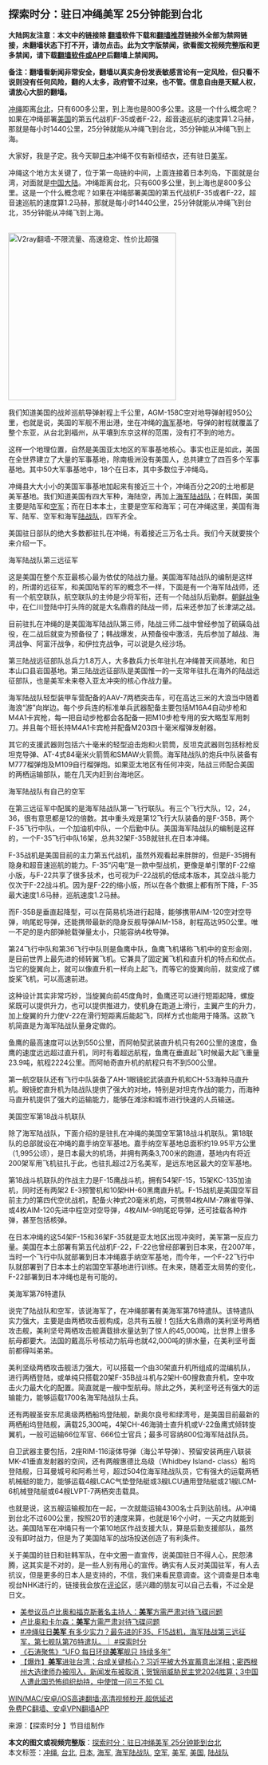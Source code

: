  <h2>探索时分：驻日冲绳美军 25分钟能到台北</h2> <p class="notice"><b>大陆网友注意：本文中的链接除 <a href="https://github.com/bannedbook/fanqiang" >翻墙</a>软件下载和<a href="https://github.com/killgcd/justmysocks/blob/master/README.md">翻墙推荐</a>链接外全部为禁网链接，未翻墙状态下打不开，请勿点击。此为文字版禁闻，欲看图文视频完整版和更多禁闻，请下载<a href="https://github.com/bannedbook/fanqiang">翻墙软件或APP</a>后翻墙上禁闻网。</p><p>备注：翻墙看新闻非常安全，翻墙以真实身份发表敏感言论有一定风险，但只看不说则没有任何风险，翻的人太多，政府管不过来，也不管。信息自由是天赋人权，请放心大胆的翻墙。</b></p>  <div class="entry"> <p id="summary"><a href="https://www.bannedbook.org/bnews/tag/%e5%86%b2%e7%bb%b3/" class="st_tag internal_tag" rel="tag" title="标签 冲绳 下的日志">冲绳</a>距离<a href="https://www.bannedbook.org/bnews/tag/%e5%8f%b0%e5%8c%97/" class="st_tag internal_tag" rel="tag" title="标签 台北 下的日志">台北</a>，只有600多公里，到上海也是800多公里。这是一个什么概念呢？如果在冲绳部署<a href="https://www.bannedbook.org/bnews/tag/%e7%be%8e%e5%9b%bd/" class="st_tag internal_tag" rel="tag" title="标签 美国 下的日志">美国</a>的第五代战机F-35或者F-22，超音速巡航的速度算1.2马赫，那就是每小时1440公里，25分钟就能从冲绳飞到台北，35分钟能从冲绳飞到上海。</p> <p>大家好，我是子定。我今天聊<a href="https://www.bannedbook.org/bnews/tag/%e6%97%a5%e6%9c%ac/" class="st_tag internal_tag" rel="tag" title="标签 日本 下的日志">日本</a>冲绳不仅有新桓结衣，还有驻日<a href="https://www.bannedbook.org/bnews/tag/%e7%be%8e%e5%86%9b/" class="st_tag internal_tag" rel="tag" title="标签 美军 下的日志">美军</a>。</p> <p>冲绳这个地方太关键了，位于第一岛链的中间，上面连接着日本列岛，下面就是台湾，对面就是<span class='wp_keywordlink_affiliate'><a href="https://www.bannedbook.org/" title="中国" target="_blank">中国</a></span><span class='wp_keywordlink_affiliate'><a href="https://www.bannedbook.org/" title="大陆" target="_blank">大陆</a></span>。冲绳距离台北，只有600多公里，到上海也是800多公里。这是一个什么概念呢？如果在冲绳部署美国的第五代战机F-35或者F-22，超音速巡航的速度算1.2马赫，那就是每小时1440公里，25分钟就能从冲绳飞到台北，35分钟能从冲绳飞到上海。</p> <p><br/><a href="https://github.com/bannedbook/fanqiang/wiki/V2ray%E6%9C%BA%E5%9C%BA"><img src="https://raw.githubusercontent.com/bannedbook/fanqiang/master/v2ss/images/v2free.jpg" width="336" alt="V2ray翻墙-不限流量、高速稳定、性价比超强"></a><br/></p> <p>我们知道美国的战斧巡航导弹射程上千公里，AGM-158C空对地导弹射程950公里，也就是说，美国的军舰不用出港，坐在冲绳的<a href="https://www.bannedbook.org/bnews/tag/%e6%b5%b7%e5%86%9b/" class="st_tag internal_tag" rel="tag" title="标签 海军 下的日志">海军</a>基地，导弹的射程就覆盖了整个东亚，从台北到福州，从平壤到东京这样的范围，没有打不到的地方。</p> <p>这样一个地理位置，自然是美国亚太地区的军事基地核心。事实也正是如此，美国在全世界建立了大量的军事基地，除南极洲没有美国人，总共建立了四百多个军事基地。其中50大军事基地中，18个在日本，其中多数位于冲绳岛。</p> <p>冲绳县大大小小的美国军事基地加起来有接近三十个，冲绳百分之20的土地都是美军基地。我们知道美国有四大军种，海陆空，再加上<a href="https://www.bannedbook.org/bnews/tag/%e6%b5%b7%e5%86%9b%e9%99%86%e6%88%98%e9%98%9f/" class="st_tag internal_tag" rel="tag" title="标签 海军陆战队 下的日志">海军陆战队</a>；在韩国，美国主要是陆军和<a href="https://www.bannedbook.org/bnews/tag/%e7%a9%ba%e5%86%9b/" class="st_tag internal_tag" rel="tag" title="标签 空军 下的日志">空军</a>；而在日本本土，主要是空军和海军；可在冲绳这里，美国有海军、陆军、空军和海军<a href="https://www.bannedbook.org/bnews/tag/%e9%99%86%e6%88%98%e9%98%9f/" class="st_tag internal_tag" rel="tag" title="标签 陆战队 下的日志">陆战队</a>，四军齐全。</p> <p>美国驻日部队的绝大多数都驻扎在冲绳，有着接近三万名士兵。我们今天就要挨个来介绍一下。</p>  <p>海军陆战队第三远征军</p> <p>这是美国在整个东亚最核心最为依仗的陆战力量。美国海军陆战队的编制是这样的，所谓的远征军，和美国陆军的军的概念不一样，下面是有一个海军陆战师，还有一个航空联队，航空联队的主帅是少将军衔，还有一个陆战队后勤群。<span class='wp_keywordlink'><a href="https://www.bannedbook.org/forum2/topic1037.html" title="朝鲜战争——李奇微回忆录" target="_blank">朝鲜战争</a></span>中，在仁川登陆中打头阵的就是大名鼎鼎的陆战一师，后来还参加了长津湖之战。</p> <p>目前驻扎在冲绳的是美国海军陆战队第三师，陆战三师二战中曾经参加了硫磺岛战役，在二战后就变为预备役了；韩战爆发，从预备役中激活，先后参加了越战、海湾战争、阿富汗战争，和伊拉克战争，可以说是久经沙场。</p> <p>第三陆战远征部队总兵力1.8万人，大多数兵力长年驻扎在冲绳普天间基地，和日本山口县岩国基地。第三陆战远征部队是美国惟一的一支常年驻扎在海外的陆战远征部队，也是美军未来卷入亚太冲突的核心作战力量。</p> <p>海军陆战队轻型装甲车营配备的AAV-7两栖突击车，可在高达三米的大浪当中随着海浪“游”向岸边。每个步兵连的标准单兵武器配备主要包括M16A4自动步枪和M4A1卡宾枪，每一把自动步枪都会各配备一把M10步枪专用的安大略型军用刺刀。并且每个班长持M4A1卡宾枪并配备M203四十毫米榴弹发射器。</p> <p>其它的支援武器则包括六十毫米的轻型迫击炮和火箭筒，反坦克武器则包括标枪反坦克导弹、AT-4式84毫米火箭筒和SMAW火箭筒。海军陆战队的炮兵中队装备有M777榴弹炮及M109自行榴弹炮。如果亚太地区有任何冲突，陆战三师配合美国的两栖运输部队，能在几天内赶到台海地区。</p> <p>海军陆战队有自己的空军</p> <p>在第三远征军中配属的是海军陆战队第一飞行联队。有三个飞行大队，12，24，36，很有意思都是12的倍数。其中重头戏是第12飞行大队装备的是F-35B，两个F-35飞行中队，一个加油机中队，一个后勤中队。美国海军陆战队的编制是这样的，一个F-35飞行中队16架，总共32架F-35B就驻扎在日本冲绳。</p>  <p>F-35战机是美国目前的主力第五代战机，虽然外观看起来胖胖的，但是F-35拥有隐身和超音速巡航的能力。F-35“闪电”是一款中型战机，更像是单引擎的F-22缩小版，与F-22共享了很多技术，也可视为F-22战机的低成本版本，其空战斗能力仅次于F-22战斗机。因为是F-22的缩小版，所以在各个数据上都有所下降，F-35最大速度1.6马赫，巡航速度1.2马赫。</p> <p>而F-35B是垂直起降型，可以在简易机场进行起降，能够携带AIM-120空对空导弹，响尾蛇导弹，还能携带最新的隐身反舰导弹AIM-158，射程高达950公里。唯一不足的是内部弹舱载弹量太小，只能容纳4枚导弹。</p> <p>第24飞行中队和第36飞行中队则是鱼鹰中队，鱼鹰飞机堪称飞机中的变形金刚，是目前世界上最先进的倾转翼飞机。它兼具了固定翼飞机和直升机的特点和优点。当它的旋翼向上，就可以像直升机一样向上起飞，而等它的旋翼向前，就变成了螺旋桨飞机，可以高速前进。</p> <p>这种设计其实非常巧妙，当旋翼向前45度角时，鱼鹰还可以进行短距起降，螺旋桨既可以提供升力，也可以提供推进力，使机身在跑道上滑行，主翼产生的升力，加上旋翼的升力使V-22在滑行短距离后能起飞，同样方式也能用于降落。这款飞机简直是为海军陆战队量身定做的。</p> <p>鱼鹰的最高速度可以达到550公里，而阿帕契武装直升机只有260公里的速度，鱼鹰的速度远远超过直升机，同时有着超远航程，鱼鹰在垂直起飞时候最大起飞重量23.9吨，航程2224公里。而阿帕奇直升机的航程只有不到500公里。</p> <p>第一航空联队还有飞行中队装备了AH-1眼镜蛇武装直升机和CH-53海种马直升机。眼镜蛇直升机为陆战队提供了强大的对地，特别是对坦克作战的能力，而海种马直升机提供了强大的运输能力，能够在滩涂和城市进行快速的人员输送。</p> <p>美国空军第18战斗机联队</p> <p>除了海军陆战队，下面介绍的是驻扎在冲绳的美国空军第18战斗机联队。第18联队的总部就设在冲绳的嘉手纳空军基地。嘉手纳空军基地总面积约19.95平方公里（1,995公顷），是日本最大的机场，并拥有两条3,700米的跑道，基地内有将近200架军用飞机驻扎于此，也驻扎超过2万名美军，是远东地区最大的空军基地。</p>  <p>第18战斗机联队的作战主力是F-15鹰战斗机，拥有54架F-15，15架KC-135加油机，同时还有两架2 E-3预警机和10架HH-60黑鹰直升机。F-15战机是美国空军目前主力的第四代空优战机，配备火神式20毫米机炮，可携带4枚AIM-7麻雀导弹、或4枚AIM-120先进中程空对空导弹，4枚AIM-9响尾蛇导弹，还可挂载各种炸弹，甚至包括核弹。</p> <p>在日本冲绳的这54架F-15和36架F-35就是亚太地区出现冲突时，美军第一反应力量。美国在本土部署有第五代战机F-22，F-22也曾经部署到日本来，在2007年，当时一个飞行中队就部署到日本冲绳嘉手纳空军基地，而今年，一个F-22飞行中队就部署到了日本本土的岩国空军基地进行训练。在未来，随着亚太局势的变化，F-22部署到日本冲绳也是有可能的。</p> <p>美海军第76特遣队</p> <p>说完了陆战队和空军，该说海军了，在冲绳部署有美海军第76特遣队。该特遣队实力强大，主要是由两栖攻击舰构成，总共有五艘！包括大名鼎鼎的美利坚号两栖攻击舰，美利坚号两栖攻击舰满载排水量达到了惊人的45,000吨，比世界上很多航母都要大。法国的戴高乐号核动力航母也就42,000吨的排水量，在美利坚号面前都得叫弟弟。</p> <p>美利坚级两栖攻击舰活力强大，可以搭载一个由30架直升机所组成的混编机队，进行两栖登陆，或单纯只搭载20架F-35B战斗机与2架H-60搜救直升机，空中攻击火力最大化的配置。简直就是一艘中型航母。除此之外，美利坚号还有强大的运输能力，能够运载1700名海军陆战队士兵。</p> <p>还有两艘圣安东尼奥级两栖船坞登陆舰，新奥尔良号和绿湾号，是美国目前最新的两栖船坞登陆舰，满载25,300吨，4架CH-46海骑士直升机或V-22鱼鹰式倾转旋翼机，一般可运输66位军官、666位士官兵；最多可容纳800位海军陆战队员。</p> <p>自卫武器主要包括，2座RIM-116滚体导弹（海公羊导弹）、预留安装两座八联装MK-41垂直发射器的空间，还有两艘惠德比岛级（Whidbey Island- class）船坞登陆舰，日耳曼城号和阿希兰号，超过504位海军陆战队员，它有强大的运载两栖机械艇的能力，能够运载4艘LCAC气垫登陆艇或3艘LCU通用登陆艇或21艘LCM-6机械登陆艇或64艘LVPT-7两栖突击载具。</p> <p>也就是说，这五艘运输舰加在一起，一次就能运输4300名士兵到达前线。从冲绳到台北不过600公里，按照20节的速度来算，也就是16个小时，一天之内就能到达。美国陆军在冲绳只有一个第10地区作战支援大队，算是后勤支援部队，虽然没有即时战力，但是为了美国陆军的战场投送创造了有利条件。</p>  <p>关于美国的驻日和驻韩军队，在中文圈一直宣传，说美国驻日不得人心，民怨沸腾，这其实是不对的，是一些人别有用心的宣传。确实有人反对美国驻军，有人去抗议，但是更多的日本人是支持的，不信，我们来看民意调查。这个调查是日本电视台NHK进行的，链接我会放在<span class='wp_keywordlink_affiliate'><a href="https://www.bannedbook.org/bnews/comments/" title="新闻评论" target="_blank">评论</a></span>区，感兴趣的朋友可以自己去看，不过全是日文。</p> <ul class='op-related-articles' title='相关阅读'> <li><a href='https://www.bannedbook.org/bnews/cnnews/20210518/1549116.html' target='_blank'>美参议员卢比奥和福克斯著名主持人：<b>美军</b>方需严肃对待飞碟问题</a></li> <li><a href='https://www.bannedbook.org/bnews/comments/20210518/1549047.html' target='_blank'>卢比奥和卡尔森：<b>美军</b>方需严肃对待飞碟问题</a></li> <li><a href='https://www.bannedbook.org/bnews/bannedvideo/20210518/1548931.html' target='_blank'>#冲绳驻日<b>美军</b> 有多少实力？最先进的F35、F15战机，海军陆战第三远征军，第七舰队第76特遣队。｜ #探索时分</a></li> <li><a href='https://www.bannedbook.org/bnews/bannedvideo/20210518/1548634.html' target='_blank'>《石涛聚焦》“UFO 每日环绕<b>美军</b>舰只 持续多年”</a></li> <li><a href='https://www.bannedbook.org/bnews/bannedvideo/20210518/1548443.html' target='_blank'>【爆炸】<b>美军</b>进驻台湾；台成关键核心？习近平被大外宣蓄意出洋相；密西根州大选律师办被闯入，新闻发布被取消；贺锦丽威胁民主党2024胜算；3中国人遭此国恐怖组织劫持，中使馆一问三不知 CL</a></li> </ul> <p class="texttj"> <a href="https://github.com/bannedbook/fanqiang/wiki/V2ray%E6%9C%BA%E5%9C%BA" target="_blank">WIN/MAC/安卓/iOS高速翻墙:高清视频秒开,超低延迟</a><br/> <a href="https://github.com/bannedbook/fanqiang/wiki/%E7%A6%81%E9%97%BB%E7%BD%91%E5%AE%89%E5%8D%93%E7%BF%BB%E5%A2%99%E6%96%B0%E9%97%BBAPP" target="_blank">免费PC翻墙、安卓VPN翻墙APP</a></p><p> 来源：【探索时分 】节目组制作 </p><a name='sharetosocial'></a>       <div><b>本文的图文或视频完整版</b>：<a href='https://www.bannedbook.org/bnews/comments/20210518/1549115.html'>探索时分：驻日冲绳美军 25分钟能到台北</a></div>  </div><!--END ENTRY--> <div class="postfooter"> <div>本文标签：<a href="https://www.bannedbook.org/bnews/tag/%e5%86%b2%e7%bb%b3/" rel="tag">冲绳</a>, <a href="https://www.bannedbook.org/bnews/tag/%e5%8f%b0%e5%8c%97/" rel="tag">台北</a>, <a href="https://www.bannedbook.org/bnews/tag/%e6%97%a5%e6%9c%ac/" rel="tag">日本</a>, <a href="https://www.bannedbook.org/bnews/tag/%e6%b5%b7%e5%86%9b/" rel="tag">海军</a>, <a href="https://www.bannedbook.org/bnews/tag/%e6%b5%b7%e5%86%9b%e9%99%86%e6%88%98%e9%98%9f/" rel="tag">海军陆战队</a>, <a href="https://www.bannedbook.org/bnews/tag/%e7%a9%ba%e5%86%9b/" rel="tag">空军</a>, <a href="https://www.bannedbook.org/bnews/tag/%e7%be%8e%e5%86%9b/" rel="tag">美军</a>, <a href="https://www.bannedbook.org/bnews/tag/%e7%be%8e%e5%9b%bd/" rel="tag">美国</a>, <a href="https://www.bannedbook.org/bnews/tag/%e9%99%86%e6%88%98%e9%98%9f/" rel="tag">陆战队</a></div>  </div><!--END POSTFOOTER--> 